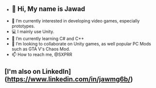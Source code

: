 - ## 👋 Hi, My name is Jawad
- 👀 I’m currently interested in developing video games, especially prototypes.
- 💻 I mainly use Unity.
- 🌱 I’m currently learning C# and C++
- 💞️ I’m looking to collaborate on Unity games, as well popular PC Mods such as GTA V's Chaos Mod.
- 📫 How to reach me, @SXPRR

## [I'm also on LinkedIn] (https://www.linkedin.com/in/jawmg6b/)
<!---
sxprr/sxprr is a ✨ special ✨ repository because its `README.md` (this file) appears on your GitHub profile.
You can click the Preview link to take a look at your changes.
--->
